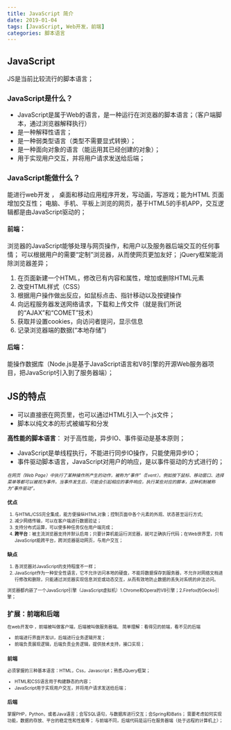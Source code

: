 ```yaml
---
title: JavaScript 简介
date: 2019-01-04
tags: [JavaScript, Web开发，前端]
categories: 脚本语言
---
```


## JavaScript
JS是当前比较流行的脚本语言；

### JavaScript是什么？
- JavaScript是属于Web的语言，是一种运行在浏览器的脚本语言；（客户端脚本，通过浏览器解释执行）
- 是一种解释性语言；
- 是一种弱类型语言（类型不需要显式转换）；
- 是一种面向对象的语言（能运用其已经创建的对象）；
- 用于实现用户交互，并将用户请求发送给后端；

### JavaScript能做什么？
能进行web开发 ， 桌面和移动应用程序开发，写动画，写游戏；能为HTML 页面增加交互性；
电脑、手机、平板上浏览的网页，基于HTML5的手机APP，交互逻辑都是由JavaScript驱动的；

#### 前端：
浏览器的JavaScript能够处理与网页操作，和用户以及服务器后端交互的任何事情；
可以根据用户的需要“定制”浏览器，从而使网页更加友好；
jQuery框架能消除浏览器差异；

1. 在页面新建一个HTML，修改已有内容和属性，增加或删除HTML元素
2. 改变HTML样式（CSS）
3. 根据用户操作做出反应，如鼠标点击、指针移动以及按键操作
4. 向远程服务器发送网络请求，下载和上传文件（就是我们所说的“AJAX”和“COMET”技术）
5. 获取并设置cookies，向访问者提问，显示信息
6. 记录浏览器端的数据(“本地存储”)

#### 后端：
能操作数据库（Node.js是基于JavaScript语言和V8引擎的开源Web服务器项目，把JavaScript引入到了服务器端）；


## JS的特点
- 可以直接嵌在网页里，也可以通过HTML引入一个.js文件；
- 脚本以纯文本的形式被编写和分发

**高性能的脚本语言**：
对于高性能，异步IO、事件驱动是基本原则；
- JavaScript是单线程执行，不能进行同步IO操作，只能使用异步IO； 
- 事件驱动脚本语言，JavaScript对用户的响应，是以事件驱动的方式进行的；

*<font size="1">在网页（Web Page）中执行了某种操作所产生的动作，被称为“事件”（Event）。例如按下鼠标、移动窗口、选择菜单等都可以被视为事件。当事件发生后，可能会引起相应的事件响应，执行某些对应的脚本，这种机制被称为“事件驱动”。<font size="1">*

### 优点 
1. 与HTML/CSS完全集成，能方便操纵HTML对象；控制页面中各个元素的外观、状态甚至运行方式;
2. 减少网络传输，可以在客户端进行数据验证；
3. 支持分布式运算，可以使多种任务仅在用户端完成；
4. **跨平台**：被主流浏览器支持并默认启用；只要计算机能运行浏览器，就可正确执行代码；在Web世界里，只有JavaScript能跨平台，跨浏览器驱动网页，与用户交互；

### 缺点 
1. 各浏览器对JavaScript的支持程度不一样；
2. JavaScript作为一种安全性语言，它不允许访问本地的硬盘，不能将数据保存到服务器，不允许对网络文档进行修改和删除，只能通过浏览器实现信息浏览或动态交互，从而有效地防止数据的丢失对系统的非法访问。

<font size="1">浏览器都内嵌了一个JavaScript引擎（JavaScript虚拟机）1.Chrome和Opera的V8引擎；2.Firefox的Gecko引擎；<font size="1">


## 扩展：前端和后端

在web开发中 ，前端被叫做客户端，后端被叫做服务器端。
简单理解：看得见的前端，看不见的后端
- 前端进行界面开发UI，后端进行业务逻辑开发； 
- 前端负责展现逻辑，后端负责业务逻辑，提供技术支持，接口实现；

### 前端
必须掌握的三种基本语言：HTML，Css，Javascript；熟悉JQuery框架；
- HTML和CSS语言用于构建静态的内容；
- JavaScript用于实现用户交互，并将用户请求发送给后端；

### 后端
掌握PHP，Python，或者Java语言；会写SQL语句，与数据库进行交互；会Spring和iBatis；
需要考虑如何实现功能，数据的存放、平台的稳定性和性能等；
与前端不同，后端代码是运行在服务器端（处于远程的计算机上）；